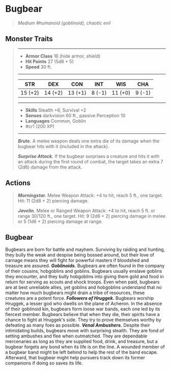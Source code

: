 # Bugbear
>*Medium #humanoid (goblinoid), chaotic evil*
## Monster Traits
>___
>- **Armor Class** 16 (hide armor, shield)
>- **Hit Points** 27 (5d8 + 5)
>- **Speed** 30 ft.
>___
>|STR|DEX|CON|INT|WIS|CHA|
>|:---:|:---:|:---:|:---:|:---:|:---:|
>|15 (+2)|14 (+2)|13 (+1)|8 (-1)|11 (+0)|9 (-1)|
>___
>- **Skills** Stealth +6, Survival +2
>- **Senses** darkvision 60 ft., passive Perception 10
>- **Languages** Common, Goblin
>- #cr1 (200 XP)
>___
>***Brute.*** A melee weapon deals one extra die of its damage when the bugbear hits with it (included in the attack).  
>
>***Surprise Attack.*** If the bugbear surprises a creature and hits it with an attack during the first round of combat, the target takes an extra 7 (2d6) damage from the attack.  
>
## Actions
>***Morningstar.*** Melee Weapon Attack: +4 to hit, reach 5 ft., one target. Hit: 11 (2d8 + 2) piercing damage.  
>
>***Javelin.*** Melee  or Ranged Weapon Attack: +4 to hit, reach 5 ft. or range 30/120 ft., one target. Hit: 9 (2d6 + 2) piercing damage in melee or 5 (1d6 + 2) piercing damage at range.
## Bugbear
Bugbears are born for battle and mayhem. Surviving by raiding and hunting, they bully the weak and despise being bossed around, but their love of carnage means they will fight for powerful masters if bloodshed and treasure are assured.
***Goblinoids.*** Bugbears are often found in the company of their cousins, hobgoblins and goblins. Bugbears usually enslave goblins they encounter, and they bully hobgoblins into giving them gold and food in return for serving as scouts and shock troops. Even when paid, bugbears are at best unreliable allies, yet goblins and hobgoblins understand that no matter how much bugbears might drain a tribe of resources, these creatures are a potent force.
***Followers of Hruggek.*** Bugbears worship Hruggek, a lesser god who dwells on the plane of Acheron. In the absence of their goblinoid kin, bugbears form loose war bands, each one led by its fiercest member. Bugbears believe that when they die, their spirits have a chance to fight at Hruggek's side. They try to prove themselves worthy by defeating as many foes as possible.
***Venal Ambushers.*** Despite their intimidating builds, bugbears move with surprising stealth. They are fond of setting ambushes and flee when outmatched. They are dependable mercenaries as long as they are supplied food, drink, and treasure, but a bugbear forgets any bond when its life is on the line. A wounded member of a bugbear band might be left behind to help the rest of the band escape. Afterward, that bugbear might help pursuers track down its former companions if doing so saves its life.